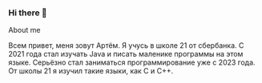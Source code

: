 ### Hi there 👋

About me

Всем привет, меня зовут Артём.
Я учусь в школе 21 от сбербанка. С 2021 года стал изучать Java и писать маленике программы на этом языке.
Серьёзно стал заниматься программирование уже с 2023 года. От школы 21 я изучил такие языки, как C и C++.



